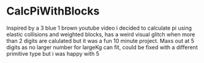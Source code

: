 # CalcPiWithBlocks
Inspired by a 3 blue 1 brown youtube video i decided to calculate pi using elastic collisions and weighted blocks, 
has a weird visual glitch when more than 2 digits are calulated but it was a fun 10 minute project. Maxs out at
5 digits as no larger number for largeKg can fit, could be fixed with a different primitive type but i was happy with 5
